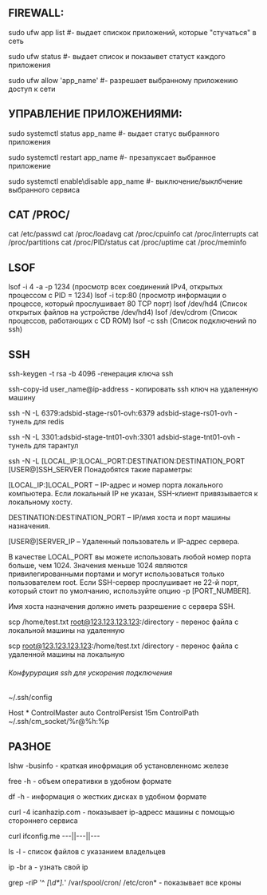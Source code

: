 ## FIREWALL:

sudo ufw app list #- выдает спискок приложений, которые "стучаться" в сеть

sudo ufw status #- выдает список и покзаывет статуст каждого приложения

sudo ufw allow 'app_name' #- разрешает выбранному приложению доступ к сети

## УПРАВЛЕНИЕ ПРИЛОЖЕНИЯМИ:

sudo systemctl status app_name #- выдает статус выбранного приложения

sudo systemctl restart app_name #- презапуксает выбранное приложение

sudo systemctl enable\disable app_name #- выключение/выклбчение выбранного сервиса
 
## CAT /PROC/

cat /etc/passwd
cat /proc/loadavg
cat /proc/cpuinfo
cat /proc/interrupts
cat /proc/partitions
cat /proc/PID/status
cat /proc/uptime
cat /proc/meminfo

## LSOF

lsof -i 4 -a -p 1234 (просмотр всех соединений IPv4, открытых процессом с PID = 1234)
lsof -i tcp:80 (просмотр информации о процессе, который прослушивает 80 TCP порт)
lsof /dev/hd4 (Список открытых файлов на устройстве /dev/hd4)
lsof /dev/cdrom (Список процессов, работающих с CD ROM)
lsof -c ssh (Список подключений по ssh)


## SSH 

ssh-keygen -t rsa -b 4096 -генерация ключа ssh

ssh-copy-id user_name@ip-address - копировать ssh ключ на удаленную машину

ssh -N -L 6379:adsbid-stage-rs01-ovh:6379 adsbid-stage-rs01-ovh - тунель для redis 

ssh -N -L 3301:adsbid-stage-tnt01-ovh:3301 adsbid-stage-tnt01-ovh - тунель для тарантул

ssh -N -L [LOCAL_IP:]LOCAL_PORT:DESTINATION:DESTINATION_PORT [USER@]SSH_SERVER
Понадобятся такие параметры:

[LOCAL_IP:]LOCAL_PORT – IP-адрес и номер порта локального компьютера. Если локальный IP не указан, SSH-клиент привязывается к локальному хосту.

DESTINATION:DESTINATION_PORT – IP/имя хоста и порт машины назначения.

[USER@]SERVER_IP – Удаленный пользователь и IP-адрес сервера.

В качестве LOCAL_PORT вы можете использовать любой номер порта больше, чем 1024. Значения меньше 1024 являются привилегированными портами и могут использоваться только пользователем root. Если SSH-сервер прослушивает не 22-й порт, который стоит по умолчанию, используйте опцию -p [PORT_NUMBER].

Имя хоста назначения должно иметь разрешение с сервера SSH.


scp /home/test.txt root@123.123.123.123:/directory - перенос файла с локальной машины на удаленную

scp root@123.123.123.123:/home/test.txt /directory - перенос файла с удаленной машины на локальную

###### Конфурурация ssh для ускорения подключения

~/.ssh/config

Host *
  ControlMaster auto
  ControlPersist 15m
  ControlPath ~/.ssh/cm_socket/%r@%h:%p


## РАЗНОЕ
lshw -businfo - краткая инофрмация об установленномс железе

free -h - объем оперативки в удобном формате

df -h - информация о жестких дисках в удобном формате

curl -4 icanhazip.com - показывает ip-адресс машины с помощью стороннего сервиса

curl ifconfig.me ---||---||---

ls -l - список файлов с указанием владельцев

ip -br a - узнать свой ip

grep -riP '^ *[\d\*].*' /var/spool/cron/ /etc/cron*  - показывает все кроны
